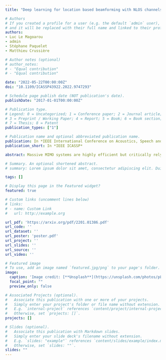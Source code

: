 ```yaml
---
title: "Deep learning for location based beamforming with NLOS channels"

# Authors
# If you created a profile for a user (e.g. the default `admin` user), write the username (folder name) here 
# and it will be replaced with their full name and linked to their profile.
authors:
- Luc Le Magoarou
- admin
- Stéphane Paquelet
- Matthieu Crussière

# Author notes (optional)
# author_notes:
# - "Equal contribution"
# - "Equal contribution"

date: "2022-05-22T00:00:00Z"
doi: "10.1109/ICASSP43922.2022.9747293"

# Schedule page publish date (NOT publication's date).
publishDate: "2017-01-01T00:00:00Z"

# Publication type.
# Legend: 0 = Uncategorized; 1 = Conference paper; 2 = Journal article;
# 3 = Preprint / Working Paper; 4 = Report; 5 = Book; 6 = Book section;
# 7 = Thesis; 8 = Patent
publication_types: ["1"]

# Publication name and optional abbreviated publication name.
publication: In *IEEE International Conference on Acoustics, Speech and Signal Processing*
publication_short: In *IEEE ICASSP*

abstract: Massive MIMO systems are highly efficient but critically rely on accurate channel state information (CSI) at the base station in order to determine appropriate precoders. CSI acquisition requires sending pilot symbols which induce an important overhead. In this paper, a method whose objective is to determine an appropriate precoder from the knowledge of the user's location only is proposed. Such a way to determine precoders is known as location based beamforming. It allows to reduce or even eliminate the need for pilot symbols, depending on how the location is obtained. the proposed method learns a direct mapping from location to precoder in a supervised way. It involves a neural network with a specific structure based on random Fourier features allowing to learn functions containing high spatial frequencies. It is assessed empirically and yields promising results on realistic synthetic channels. As opposed to previously proposed methods, it allows to handle both line-of-sight (LOS) and non-line-of-sight (NLOS) channels.

# Summary. An optional shortened abstract.
# summary: Lorem ipsum dolor sit amet, consectetur adipiscing elit. Duis posuere tellus ac convallis placerat. Proin tincidunt magna sed ex sollicitudin condimentum.

tags: []

# Display this page in the Featured widget?
featured: true

# Custom links (uncomment lines below)
# links:
# - name: Custom Link
#   url: http://example.org

url_pdf: 'https://arxiv.org/pdf/2201.01386.pdf'
url_code: ''
url_dataset: ''
url_poster: 'poster.pdf'
url_project: ''
url_slides: ''
url_source: ''
url_video: ''

# Featured image
# To use, add an image named `featured.jpg/png` to your page's folder. 
image:
  caption: 'Image credit: [**Unsplash**](https://unsplash.com/photos/pLCdAaMFLTE)'
  focal_point: ""
  preview_only: false

# Associated Projects (optional).
#   Associate this publication with one or more of your projects.
#   Simply enter your project's folder or file name without extension.
#   E.g. `internal-project` references `content/project/internal-project/index.md`.
#   Otherwise, set `projects: []`.
projects: []

# Slides (optional).
#   Associate this publication with Markdown slides.
#   Simply enter your slide deck's filename without extension.
#   E.g. `slides: "example"` references `content/slides/example/index.md`.
#   Otherwise, set `slides: ""`.
slides: ""
---
```


<!-- {{% callout note %}}
Click the *Cite* button above to demo the feature to enable visitors to import publication metadata into their reference management software.
{{% /callout %}}

{{% callout note %}}
Create your slides in Markdown - click the *Slides* button to check out the example.
{{% /callout %}}

Supplementary notes can be added here, including [code, math, and images](https://wowchemy.com/docs/writing-markdown-latex/). -->

